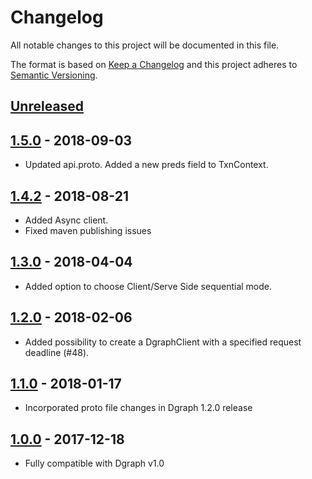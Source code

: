 # Changelog
All notable changes to this project will be documented in this file.

The format is based on [Keep a Changelog](http://keepachangelog.com/en/1.1.0/)
and this project adheres to [Semantic Versioning](http://semver.org/spec/v2.0.0.html).

## [Unreleased]

## [1.5.0] - 2018-09-03
* Updated api.proto. Added a new preds field to TxnContext.

## [1.4.2] - 2018-08-21
* Added Async client.
* Fixed maven publishing issues

## [1.3.0] - 2018-04-04
* Added option to choose Client/Serve Side sequential mode.

## [1.2.0] - 2018-02-06
* Added possibility to create a DgraphClient with a specified request
  deadline (#48).

## [1.1.0] - 2018-01-17
* Incorporated proto file changes in Dgraph 1.2.0 release

## [1.0.0] - 2017-12-18
* Fully compatible with Dgraph v1.0

[Unreleased]: https://github.com/dgraph-io/dgraph4j/compare/v1.5.0...HEAD
[1.5.0]: https://github.com/dgraph-io/dgraph4j/compare/v1.4.2...v1.5.0
[1.4.2]: https://github.com/dgraph-io/dgraph4j/compare/v1.3.0...v1.4.2
[1.3.0]: https://github.com/dgraph-io/dgraph4j/compare/v1.2.0...v1.3.0
[1.2.0]: https://github.com/dgraph-io/dgraph4j/compare/v1.1.0...v1.2.0
[1.1.0]: https://github.com/dgraph-io/dgraph4j/compare/v1.0.0...v1.1.0
[1.0.0]: https://github.com/dgraph-io/dgraph4j/tree/v1.0.0
